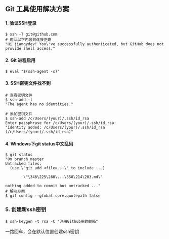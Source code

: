 ## Git 工具使用解决方案

#### 1. 验证SSH登录
```shell
$ ssh -T git@github.com
# 返回以下内容则连接正确
"Hi jiangydev! You\'ve successfully authenticated, but GitHub does not provide shell access."
```

#### 2. Git 进程启用
```shell
$ eval "$(ssh-agent -s)"
```

#### 3. SSH密钥文件找不到
```shell
# 查看密钥文件
$ ssh-add -l
"The agent has no identities."

# 添加密钥文件
$ ssh-add /c/Users/(your)/.ssh/id_rsa
Enter passphrase for /c/Users/(your)/.ssh/id_rsa:
"Identity added: /c/Users/(your)/.ssh/id_rsa (/c/Users/(your)/.ssh/id_rsa)"
```

#### 4. Windows下git status中文乱码
```shell
$ git status
"On branch master
Untracked files:
  (use \"git add <file>...\" to include ...)

        \"\346\225\260\...\350\214\203.md\"

nothing added to commit but untracked ..."
# 解决方案
$ git config --global core.quotepath false
```

### 5. 创建新ssh密钥

```shell
$ ssh-keygen -t rsa -C "注册Github用的邮箱"  
```

一路回车，会在默认位置创建ssh密钥
